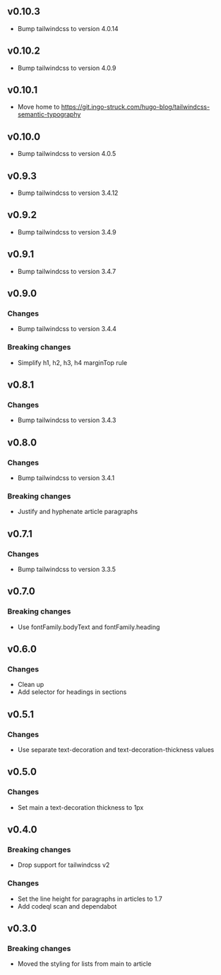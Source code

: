## v0.10.3

* Bump tailwindcss to version 4.0.14

## v0.10.2

* Bump tailwindcss to version 4.0.9

## v0.10.1

* Move home to https://git.ingo-struck.com/hugo-blog/tailwindcss-semantic-typography

## v0.10.0

* Bump tailwindcss to version 4.0.5

## v0.9.3

* Bump tailwindcss to version 3.4.12

## v0.9.2

* Bump tailwindcss to version 3.4.9

## v0.9.1

* Bump tailwindcss to version 3.4.7

## v0.9.0

### Changes

* Bump tailwindcss to version 3.4.4

### Breaking changes

* Simplify h1, h2, h3, h4 marginTop rule

## v0.8.1

### Changes

* Bump tailwindcss to version 3.4.3

## v0.8.0

### Changes

* Bump tailwindcss to version 3.4.1

### Breaking changes

* Justify and hyphenate article paragraphs

## v0.7.1

### Changes

* Bump tailwindcss to version 3.3.5

## v0.7.0

### Breaking changes

* Use fontFamily.bodyText and fontFamily.heading

## v0.6.0

### Changes

* Clean up
* Add selector for headings in sections

## v0.5.1

### Changes

* Use separate text-decoration and text-decoration-thickness values

## v0.5.0

### Changes

* Set main a text-decoration thickness to 1px

## v0.4.0

### Breaking changes

* Drop support for tailwindcss v2

### Changes

* Set the line height for paragraphs in articles to 1.7
* Add codeql scan and dependabot

## v0.3.0

### Breaking changes

* Moved the styling for lists from main to article

